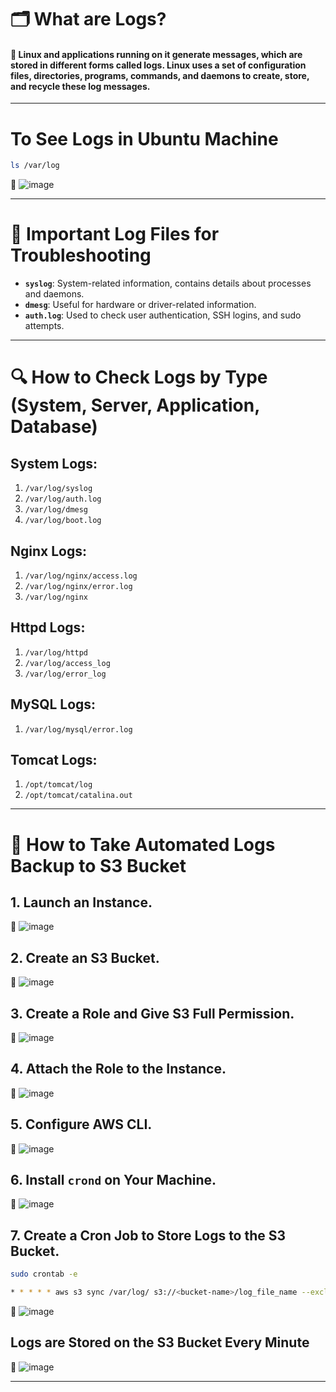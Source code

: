# 🗂️ What are Logs?  
#### 📝 Linux and applications running on it generate messages, which are stored in different forms called logs. Linux uses a set of configuration files, directories, programs, commands, and daemons to create, store, and recycle these log messages.  

---

#  To See Logs in Ubuntu Machine  
```bash
ls /var/log
```
📸 ![image](https://github.com/user-attachments/assets/4601e36d-31ae-419d-83fb-cd8e92d051fa)  

---

# 🔧 Important Log Files for Troubleshooting  
*  **`syslog`**: System-related information, contains details about processes and daemons.  
*  **`dmesg`**: Useful for hardware or driver-related information.  
*  **`auth.log`**: Used to check user authentication, SSH logins, and sudo attempts.  

---

# 🔍 How to Check Logs by Type (System, Server, Application, Database)  

##  System Logs:  
1. `/var/log/syslog`  
2. `/var/log/auth.log`  
3. `/var/log/dmesg`  
4. `/var/log/boot.log`  

## Nginx Logs:  
1. `/var/log/nginx/access.log`  
2. `/var/log/nginx/error.log`  
3. `/var/log/nginx`  

##  Httpd Logs:  
1. `/var/log/httpd`  
2. `/var/log/access_log`  
3. `/var/log/error_log`  

##  MySQL Logs:  
1. `/var/log/mysql/error.log`  

##  Tomcat Logs:  
1. `/opt/tomcat/log`  
2. `/opt/tomcat/catalina.out`  

---

# 🚀 How to Take Automated Logs Backup to S3 Bucket  

## **1. Launch an Instance.**  
📸 ![image](https://github.com/user-attachments/assets/f4a3ec59-23e2-4ede-b15a-95dad545a3da)  

## **2. Create an S3 Bucket.**  
📸 ![image](https://github.com/user-attachments/assets/f300078c-4d66-4db8-98b8-e88fe1e9b09b)  

## **3. Create a Role and Give S3 Full Permission.**  
📸 ![image](https://github.com/user-attachments/assets/c6fb388c-17fb-4d46-9234-cd262041d271)  

## **4. Attach the Role to the Instance.**  
📸 ![image](https://github.com/user-attachments/assets/59e08675-f991-407c-9b62-4341784c7cd9)  

## **5. Configure AWS CLI.**  
📸 ![image](https://github.com/user-attachments/assets/aec81b56-a7e2-4aa8-8fe6-11c36e8f29b0)  

## **6. Install `crond` on Your Machine.**  
📸 ![image](https://github.com/user-attachments/assets/73f232b5-c68a-4b75-9372-2345749d59e8)  

## **7. Create a Cron Job to Store Logs to the S3 Bucket.**  
```bash
sudo crontab -e
```
```bash
* * * * * aws s3 sync /var/log/ s3://<bucket-name>/log_file_name --exclude "*" --include "*.log"
```
📸 ![image](https://github.com/user-attachments/assets/ad07dee4-0d92-43f5-bb9b-7e29770b7cb8)  

## Logs are Stored on the S3 Bucket Every Minute  
📸 ![image](https://github.com/user-attachments/assets/37886f83-9ebd-4d7c-bc96-fb698dd4e5bf)  

---
